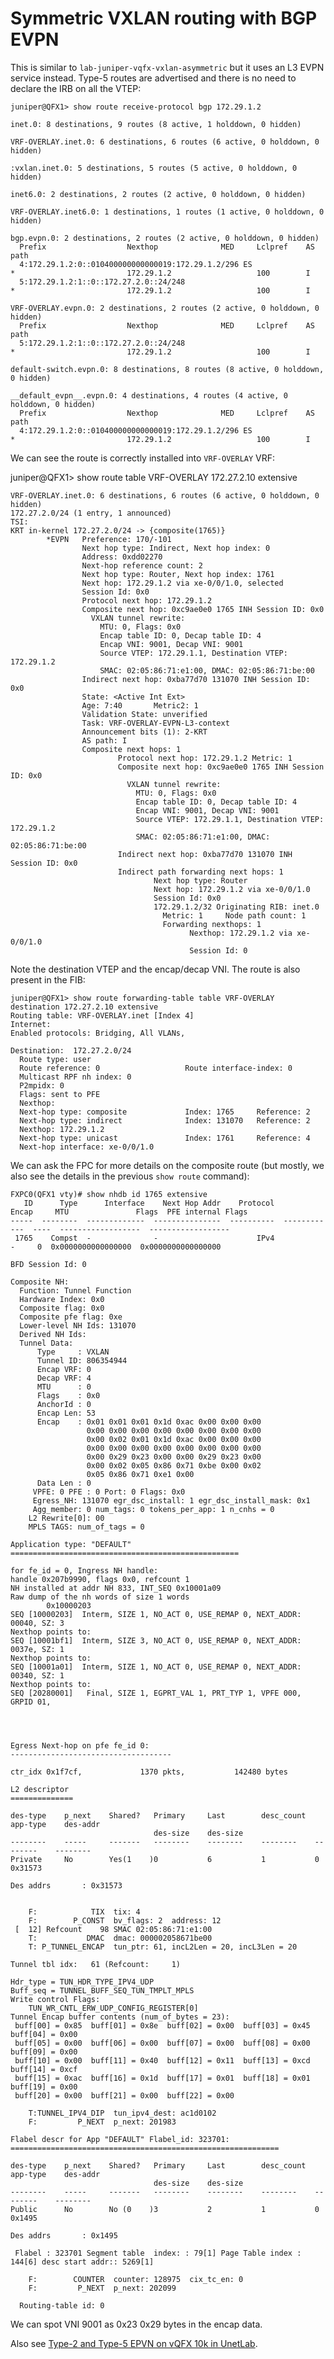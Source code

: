 # Symmetric VXLAN routing with BGP EVPN

This is similar to `lab-juniper-vqfx-vxlan-asymmetric` but it uses an
L3 EVPN service instead. Type-5 routes are advertised and there is no
need to declare the IRB on all the VTEP:

    juniper@QFX1> show route receive-protocol bgp 172.29.1.2
    
    inet.0: 8 destinations, 9 routes (8 active, 1 holddown, 0 hidden)
    
    VRF-OVERLAY.inet.0: 6 destinations, 6 routes (6 active, 0 holddown, 0 hidden)
    
    :vxlan.inet.0: 5 destinations, 5 routes (5 active, 0 holddown, 0 hidden)
    
    inet6.0: 2 destinations, 2 routes (2 active, 0 holddown, 0 hidden)
    
    VRF-OVERLAY.inet6.0: 1 destinations, 1 routes (1 active, 0 holddown, 0 hidden)
    
    bgp.evpn.0: 2 destinations, 2 routes (2 active, 0 holddown, 0 hidden)
      Prefix                  Nexthop              MED     Lclpref    AS path
      4:172.29.1.2:0::010400000000000019:172.29.1.2/296 ES
    *                         172.29.1.2                   100        I
      5:172.29.1.2:1::0::172.27.2.0::24/248
    *                         172.29.1.2                   100        I
    
    VRF-OVERLAY.evpn.0: 2 destinations, 2 routes (2 active, 0 holddown, 0 hidden)
      Prefix                  Nexthop              MED     Lclpref    AS path
      5:172.29.1.2:1::0::172.27.2.0::24/248
    *                         172.29.1.2                   100        I
    
    default-switch.evpn.0: 8 destinations, 8 routes (8 active, 0 holddown, 0 hidden)
    
    __default_evpn__.evpn.0: 4 destinations, 4 routes (4 active, 0 holddown, 0 hidden)
      Prefix                  Nexthop              MED     Lclpref    AS path
      4:172.29.1.2:0::010400000000000019:172.29.1.2/296 ES
    *                         172.29.1.2                   100        I

We can see the route is correctly installed into `VRF-OVERLAY` VRF:

juniper@QFX1> show route table VRF-OVERLAY 172.27.2.10 extensive

    VRF-OVERLAY.inet.0: 6 destinations, 6 routes (6 active, 0 holddown, 0 hidden)
    172.27.2.0/24 (1 entry, 1 announced)
    TSI:
    KRT in-kernel 172.27.2.0/24 -> {composite(1765)}
            *EVPN   Preference: 170/-101
                    Next hop type: Indirect, Next hop index: 0
                    Address: 0xdd02270
                    Next-hop reference count: 2
                    Next hop type: Router, Next hop index: 1761
                    Next hop: 172.29.1.2 via xe-0/0/1.0, selected
                    Session Id: 0x0
                    Protocol next hop: 172.29.1.2
                    Composite next hop: 0xc9ae0e0 1765 INH Session ID: 0x0
                      VXLAN tunnel rewrite:
                        MTU: 0, Flags: 0x0
                        Encap table ID: 0, Decap table ID: 4
                        Encap VNI: 9001, Decap VNI: 9001
                        Source VTEP: 172.29.1.1, Destination VTEP: 172.29.1.2
                        SMAC: 02:05:86:71:e1:00, DMAC: 02:05:86:71:be:00
                    Indirect next hop: 0xba77d70 131070 INH Session ID: 0x0
                    State: <Active Int Ext>
                    Age: 7:40       Metric2: 1
                    Validation State: unverified
                    Task: VRF-OVERLAY-EVPN-L3-context
                    Announcement bits (1): 2-KRT
                    AS path: I
                    Composite next hops: 1
                            Protocol next hop: 172.29.1.2 Metric: 1
                            Composite next hop: 0xc9ae0e0 1765 INH Session ID: 0x0
                              VXLAN tunnel rewrite:
                                MTU: 0, Flags: 0x0
                                Encap table ID: 0, Decap table ID: 4
                                Encap VNI: 9001, Decap VNI: 9001
                                Source VTEP: 172.29.1.1, Destination VTEP: 172.29.1.2
                                SMAC: 02:05:86:71:e1:00, DMAC: 02:05:86:71:be:00
                            Indirect next hop: 0xba77d70 131070 INH Session ID: 0x0
                            Indirect path forwarding next hops: 1
                                    Next hop type: Router
                                    Next hop: 172.29.1.2 via xe-0/0/1.0
                                    Session Id: 0x0
                                    172.29.1.2/32 Originating RIB: inet.0
                                      Metric: 1     Node path count: 1
                                      Forwarding nexthops: 1
                                            Nexthop: 172.29.1.2 via xe-0/0/1.0
                                            Session Id: 0

Note the destination VTEP and the encap/decap VNI. The route is also
present in the FIB:

    juniper@QFX1> show route forwarding-table table VRF-OVERLAY destination 172.27.2.10 extensive
    Routing table: VRF-OVERLAY.inet [Index 4]
    Internet:
    Enabled protocols: Bridging, All VLANs,
    
    Destination:  172.27.2.0/24
      Route type: user
      Route reference: 0                   Route interface-index: 0
      Multicast RPF nh index: 0
      P2mpidx: 0
      Flags: sent to PFE
      Nexthop:
      Next-hop type: composite             Index: 1765     Reference: 2
      Next-hop type: indirect              Index: 131070   Reference: 2
      Nexthop: 172.29.1.2
      Next-hop type: unicast               Index: 1761     Reference: 4
      Next-hop interface: xe-0/0/1.0

We can ask the FPC for more details on the composite route (but
mostly, we also see the details in the previous `show route` command):

    FXPC0(QFX1 vty)# show nhdb id 1765 extensive
       ID      Type      Interface    Next Hop Addr    Protocol       Encap     MTU               Flags  PFE internal Flags
    -----  --------  -------------  ---------------  ----------  ------------  ----  ------------------  ------------------
     1765    Compst  -              -                      IPv4             -     0  0x0000000000000000  0x0000000000000000
    
    BFD Session Id: 0
    
    Composite NH:
      Function: Tunnel Function
      Hardware Index: 0x0
      Composite flag: 0x0
      Composite pfe flag: 0xe
      Lower-level NH Ids: 131070
      Derived NH Ids:
      Tunnel Data:
          Type     : VXLAN
          Tunnel ID: 806354944
          Encap VRF: 0
          Decap VRF: 4
          MTU      : 0
          Flags    : 0x0
          AnchorId : 0
          Encap Len: 53
          Encap    : 0x01 0x01 0x01 0x1d 0xac 0x00 0x00 0x00
                     0x00 0x00 0x00 0x00 0x00 0x00 0x00 0x00
                     0x00 0x02 0x01 0x1d 0xac 0x00 0x00 0x00
                     0x00 0x00 0x00 0x00 0x00 0x00 0x00 0x00
                     0x00 0x29 0x23 0x00 0x00 0x29 0x23 0x00
                     0x00 0x02 0x05 0x86 0x71 0xbe 0x00 0x02
                     0x05 0x86 0x71 0xe1 0x00
          Data Len : 0
         VPFE: 0 PFE : 0 Port: 0 Flags: 0x0
         Egress_NH: 131070 egr_dsc_install: 1 egr_dsc_install_mask: 0x1
         Agg_member: 0 num_tags: 0 tokens_per_app: 1 n_cnhs = 0
        L2 Rewrite[0]: 00
        MPLS TAGS: num_of_tags = 0
    
    Application type: "DEFAULT"
    ===================================================
    
    for fe_id = 0, Ingress NH handle:
    handle 0x207b9990, flags 0x0, refcount 1
    NH installed at addr NH 833, INT_SEQ 0x10001a09
    Raw dump of the nh words of size 1 words
            0x10000203
    SEQ [10000203]  Interm, SIZE 1, NO_ACT 0, USE_REMAP 0, NEXT_ADDR: 00040, SZ: 3
    Nexthop points to:
    SEQ [10001bf1]  Interm, SIZE 3, NO_ACT 0, USE_REMAP 0, NEXT_ADDR: 0037e, SZ: 1
    Nexthop points to:
    SEQ [10001a01]  Interm, SIZE 1, NO_ACT 0, USE_REMAP 0, NEXT_ADDR: 00340, SZ: 1
    Nexthop points to:
    SEQ [20280001]   Final, SIZE 1, EGPRT_VAL 1, PRT_TYP 1, VPFE 000, GRPID 01,
    
    
    
    
    Egress Next-hop on pfe fe_id 0:
    ------------------------------------
    
    ctr_idx 0x1f7cf,             1370 pkts,           142480 bytes
    
    L2 descriptor
    ==============
    
    des-type    p_next    Shared?   Primary     Last        desc_count  app-type    des-addr
                                    des-size    des-size
    --------    -----     -------   --------    --------    --------    --------    --------
    Private     No        Yes(1    )0           6           1           0           0x31573
    
    Des addrs       : 0x31573
    
    
        F:            TIX  tix: 4
        F:        P_CONST  bv_flags: 2  address: 12
     [  12] Refcount    98 SMAC 02:05:86:71:e1:00
        T:           DMAC  dmac: 000002058671be00
        T: P_TUNNEL_ENCAP  tun_ptr: 61, incL2Len = 20, incL3Len = 20
    
    Tunnel tbl idx:   61 (Refcount:     1)
    
    Hdr_type = TUN_HDR_TYPE_IPV4_UDP
    Buff_seq = TUNNEL_BUFF_SEQ_TUN_TMPLT_MPLS
    Write control Flags:
        TUN_WR_CNTL_ERW_UDP_CONFIG_REGISTER[0]
    Tunnel Encap buffer contents (num_of_bytes = 23):
     buff[00] = 0x85  buff[01] = 0x8e  buff[02] = 0x00  buff[03] = 0x45  buff[04] = 0x00
     buff[05] = 0x00  buff[06] = 0x00  buff[07] = 0x00  buff[08] = 0x00  buff[09] = 0x00
     buff[10] = 0x00  buff[11] = 0x40  buff[12] = 0x11  buff[13] = 0xcd  buff[14] = 0xcf
     buff[15] = 0xac  buff[16] = 0x1d  buff[17] = 0x01  buff[18] = 0x01  buff[19] = 0x00
     buff[20] = 0x00  buff[21] = 0x00  buff[22] = 0x00
    
        T:TUNNEL_IPV4_DIP  tun_ipv4_dest: ac1d0102
        F:         P_NEXT  p_next: 201983
    
    Flabel descr for App "DEFAULT" Flabel_id: 323701:
    ============================================================
    
    des-type    p_next    Shared?   Primary     Last        desc_count  app-type    des-addr
                                    des-size    des-size
    --------    -----     -------   --------    --------    --------    --------    --------
    Public      No        No (0    )3           2           1           0           0x1495
    
    Des addrs       : 0x1495
    
     Flabel : 323701 Segment table  index: : 79[1] Page Table index : 144[6] desc start addr:: 5269[1]
    
        F:        COUNTER  counter: 128975  cix_tc_en: 0
        F:         P_NEXT  p_next: 202099
    
      Routing-table id: 0

We can spot VNI 9001 as 0x23 0x29 bytes in the encap data.

Also see [Type-2 and Type-5 EPVN on vQFX 10k in UnetLab][1].

[1]: https://networkop.co.uk/blog/2016/10/26/qfx-unl/
